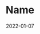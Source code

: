 ---
title: 'Name'
date: '2022-01-07'
description: '
Lorem ipsum dolor sit amet, consectetur adipisicing elit, sed do eiusmod tempor incididunt ut labore et dolore magna aliqua.'
image: './profile2.jpeg'
alt: 'Perfil 2'
---